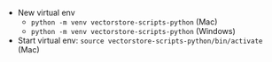 - New virtual env
  - `python -m venv vectorstore-scripts-python` (Mac)
  - `python -m venv vectorstore-scripts-python` (Windows)
- Start virtual env: `source vectorstore-scripts-python/bin/activate` (Mac)
